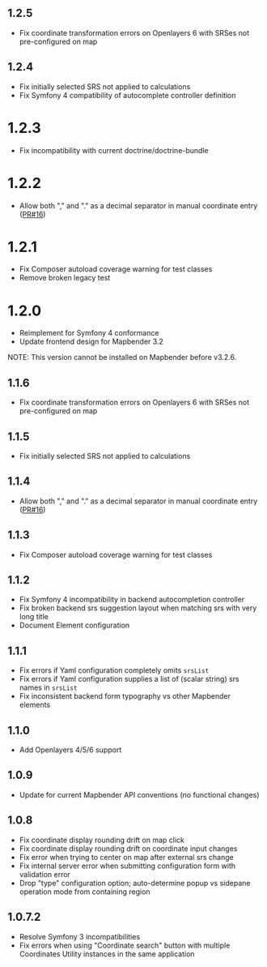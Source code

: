 ## 1.2.5
* Fix coordinate transformation errors on Openlayers 6 with SRSes not pre-configured on map

## 1.2.4
* Fix initially selected SRS not applied to calculations
* Fix Symfony 4 compatibility of autocomplete controller definition

# 1.2.3
* Fix incompatibility with current doctrine/doctrine-bundle

# 1.2.2
* Allow both "," and "." as a decimal separator in manual coordinate entry ([PR#16](https://github.com/mapbender/coordinates-utility/pull/16))

# 1.2.1
* Fix Composer autoload coverage warning for test classes
* Remove broken legacy test

# 1.2.0
* Reimplement for Symfony 4 conformance
* Update frontend design for Mapbender 3.2

NOTE: This version cannot be installed on Mapbender before v3.2.6.

## 1.1.6
* Fix coordinate transformation errors on Openlayers 6 with SRSes not pre-configured on map

## 1.1.5
* Fix initially selected SRS not applied to calculations

## 1.1.4
* Allow both "," and "." as a decimal separator in manual coordinate entry ([PR#16](https://github.com/mapbender/coordinates-utility/pull/16))

## 1.1.3
* Fix Composer autoload coverage warning for test classes

## 1.1.2
* Fix Symfony 4 incompatibility in backend autocompletion controller
* Fix broken backend srs suggestion layout when matching srs with very long title
* Document Element configuration

## 1.1.1
* Fix errors if Yaml configuration completely omits `srsList`
* Fix errors if Yaml configuration supplies a list of (scalar string) srs names in `srsList`
* Fix inconsistent backend form typography vs other Mapbender elements

## 1.1.0
* Add Openlayers 4/5/6 support

## 1.0.9
* Update for current Mapbender API conventions (no functional changes)

## 1.0.8
* Fix coordinate display rounding drift on map click
* Fix coordinate display rounding drift on coordinate input changes
* Fix error when trying to center on map after external srs change
* Fix internal server error when submitting configuration form with validation error
* Drop "type" configuration option; auto-determine popup vs sidepane operation mode from containing region

## 1.0.7.2
* Resolve Symfony 3 incompatibilities
* Fix errors when using "Coordinate search" button with multiple Coordinates Utility instances in the same application
